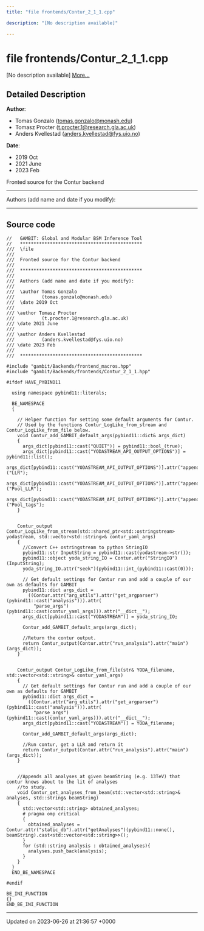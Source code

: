 ```yaml
---
title: "file frontends/Contur_2_1_1.cpp"

description: "[No description available]"

---
```


# file frontends/Contur_2_1_1.cpp

[No description available] [More...](#detailed-description)

## Detailed Description


**Author**: 

  * Tomas Gonzalo ([tomas.gonzalo@monash.edu](mailto:tomas.gonzalo@monash.edu)) 
  * Tomasz Procter ([t.procter.1@research.gla.ac.uk](mailto:t.procter.1@research.gla.ac.uk)) 
  * Anders Kvellestad ([anders.kvellestad@fys.uio.no](mailto:anders.kvellestad@fys.uio.no)) 


**Date**: 

  * 2019 Oct
  * 2021 June
  * 2023 Feb


Fronted source for the Contur backend



------------------

Authors (add name and date if you modify):



------------------




## Source code

```
//   GAMBIT: Global and Modular BSM Inference Tool
//   *********************************************
///  \file
///
///  Fronted source for the Contur backend
///
///  *********************************************
///
///  Authors (add name and date if you modify):
///
///  \author Tomas Gonzalo
///          (tomas.gonzalo@monash.edu)
///  \date 2019 Oct
///
/// \author Tomasz Procter
///          (t.procter.1@research.gla.ac.uk)
/// \date 2021 June
///
/// \author Anders Kvellestad
///          (anders.kvellestad@fys.uio.no)
/// \date 2023 Feb
///
///  *********************************************

#include "gambit/Backends/frontend_macros.hpp"
#include "gambit/Backends/frontends/Contur_2_1_1.hpp"

#ifdef HAVE_PYBIND11

  using namespace pybind11::literals;

  BE_NAMESPACE
  {

    // Helper function for setting some default arguments for Contur.
    // Used by the functions Contur_LogLike_from_stream and Contur_LogLike_from_file below.
    void Contur_add_GAMBIT_default_args(pybind11::dict& args_dict)
    {
      args_dict[pybind11::cast("QUIET")] = pybind11::bool_(true);
      args_dict[pybind11::cast("YODASTREAM_API_OUTPUT_OPTIONS")] = pybind11::list();
      args_dict[pybind11::cast("YODASTREAM_API_OUTPUT_OPTIONS")].attr("append")("LLR");
      args_dict[pybind11::cast("YODASTREAM_API_OUTPUT_OPTIONS")].attr("append")("Pool_LLR");
      args_dict[pybind11::cast("YODASTREAM_API_OUTPUT_OPTIONS")].attr("append")("Pool_tags");
    }


    Contur_output Contur_LogLike_from_stream(std::shared_ptr<std::ostringstream> yodastream, std::vector<std::string>& contur_yaml_args)
    {
      //Convert C++ ostringstream to python StringIO
      pybind11::str InputString = pybind11::cast(yodastream->str());
      pybind11::object yoda_string_IO = Contur.attr("StringIO")(InputString);
      yoda_string_IO.attr("seek")(pybind11::int_(pybind11::cast(0)));

      // Get default settings for Contur run and add a couple of our own as defaults for GAMBIT
      pybind11::dict args_dict = 
        ((Contur.attr("arg_utils").attr("get_argparser")(pybind11::cast("analysis"))).attr(
          "parse_args")(pybind11::cast(contur_yaml_args))).attr("__dict__");
      args_dict[pybind11::cast("YODASTREAM")] = yoda_string_IO;

      Contur_add_GAMBIT_default_args(args_dict);

      //Return the contur output.
      return Contur_output(Contur.attr("run_analysis").attr("main")(args_dict));
    }


    Contur_output Contur_LogLike_from_file(str& YODA_filename, std::vector<std::string>& contur_yaml_args)
    {
      // Get default settings for Contur run and add a couple of our own as defaults for GAMBIT
      pybind11::dict args_dict = 
        ((Contur.attr("arg_utils").attr("get_argparser")(pybind11::cast("analysis"))).attr(
          "parse_args")(pybind11::cast(contur_yaml_args))).attr("__dict__");
      args_dict[pybind11::cast("YODASTREAM")] = YODA_filename;

      Contur_add_GAMBIT_default_args(args_dict);

      //Run contur, get a LLR and return it
      return Contur_output(Contur.attr("run_analysis").attr("main")(args_dict));
    }


    //Appends all analyses at given beamString (e.g. 13TeV) that contur knows about to the lit of analyses
    //to study.
    void Contur_get_analyses_from_beam(std::vector<std::string>& analyses, std::string& beamString)
    {
      std::vector<std::string> obtained_analyses;
      # pragma omp critical
      {
        obtained_analyses = Contur.attr("static_db").attr("getAnalyses")(pybind11::none(), beamString).cast<std::vector<std::string>>();
      }
      for (std::string analysis : obtained_analyses){
        analyses.push_back(analysis);
      }
    }
  }
  END_BE_NAMESPACE

#endif

BE_INI_FUNCTION
{}
END_BE_INI_FUNCTION
```


-------------------------------

Updated on 2023-06-26 at 21:36:57 +0000
